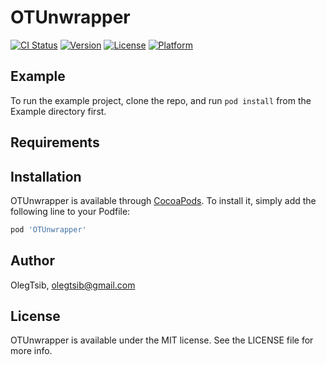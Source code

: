 # OTUnwrapper

[![CI Status](https://img.shields.io/travis/OlegTsib/OTUnwrapper.svg?style=flat)](https://travis-ci.org/OlegTsib/OTUnwrapper)
[![Version](https://img.shields.io/cocoapods/v/OTUnwrapper.svg?style=flat)](https://cocoapods.org/pods/OTUnwrapper)
[![License](https://img.shields.io/cocoapods/l/OTUnwrapper.svg?style=flat)](https://cocoapods.org/pods/OTUnwrapper)
[![Platform](https://img.shields.io/cocoapods/p/OTUnwrapper.svg?style=flat)](https://cocoapods.org/pods/OTUnwrapper)

## Example

To run the example project, clone the repo, and run `pod install` from the Example directory first.

## Requirements

## Installation

OTUnwrapper is available through [CocoaPods](https://cocoapods.org). To install
it, simply add the following line to your Podfile:

```ruby
pod 'OTUnwrapper'
```

## Author

OlegTsib, olegtsib@gmail.com

## License

OTUnwrapper is available under the MIT license. See the LICENSE file for more info.
